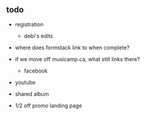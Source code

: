 ## todo
- registration
    - debi's edits

- where does formstack link to when complete?
- if we move off musicamp.ca, what still links there?
    - facebook

- youtube
- shared album
- 1/2 off promo landing page
